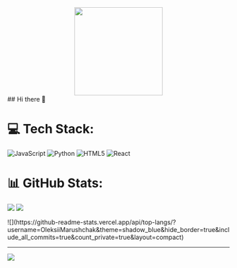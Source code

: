 
<div align="center">
<img src="https://media4.giphy.com/media/v1.Y2lkPTc5MGI3NjExa3ZzYm5pMzB4bHcxcXB4YzA3OXZ2MW40dXQ0czdnM2JyOHJ1NTdmNiZlcD12MV9pbnRlcm5hbF9naWZfYnlfaWQmY3Q9Zw/78XCFBGOlS6keY1Bil/giphy.gif" width="200" opacity="0.75">
</div>
## Hi there 👋

# 💻 Tech Stack:
![JavaScript](https://img.shields.io/badge/javascript-%23323330.svg?style=for-the-badge&logo=javascript&logoColor=%23F7DF1E) ![Python](https://img.shields.io/badge/python-3670A0?style=for-the-badge&logo=python&logoColor=ffdd54) ![HTML5](https://img.shields.io/badge/html5-%23E34F26.svg?style=for-the-badge&logo=html5&logoColor=white) ![React](https://img.shields.io/badge/react-%2320232a.svg?style=for-the-badge&logo=react&logoColor=%2361DAFB)
# 📊 GitHub Stats:
![](https://nirzak-streak-stats.vercel.app/?user=OleksiiMarushchak&theme=shadow_blue&hide_border=true)
![](https://github-readme-stats.vercel.app/api?username=OleksiiMarushchak&theme=shadow_blue&hide_border=true&include_all_commits=true&count_private=true)<br/>
<div alight="center"> 
![](https://github-readme-stats.vercel.app/api/top-langs/?username=OleksiiMarushchak&theme=shadow_blue&hide_border=true&include_all_commits=true&count_private=true&layout=compact)
</div>


---
[![](https://visitcount.itsvg.in/api?id=OleksiiMarushchak&icon=0&color=0)](https://visitcount.itsvg.in)

<!-- Proudly created with GPRM ( https://gprm.itsvg.in ) -->

<!--
**OleksiiMarushchak/OleksiiMarushchak** is a ✨ _special_ ✨ repository because its `README.md` (this file) appears on your GitHub profile.

Here are some ideas to get you started:

- 🔭 I’m currently working on ...
- 🌱 I’m currently learning ...
- 👯 I’m looking to collaborate on ...
- 🤔 I’m looking for help with ...
- 💬 Ask me about ...
- 📫 How to reach me: ...
- 😄 Pronouns: ...
- ⚡ Fun fact: ...
-->
